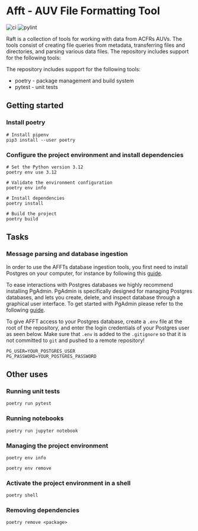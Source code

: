 # Afft - AUV File Formatting Tool

![ci](https://github.com/markvilar/raft/actions/workflows/ci.yml/badge.svg)
![pylint](https://github.com/markvilar/raft/actions/workflows/pylint.yml/badge.svg)

Raft is a collection of tools for working with data from ACFRs AUVs. The
tools consist of creating file queries from metadata, transferring files and 
directories, and parsing various data files. The repository includes support 
for the following tools:

The repository includes support for the following tools:
* poetry - package management and build system
* pytest - unit tests


## Getting started

### Install poetry

```shell
# Install pipenv
pip3 install --user poetry
```

### Configure the project environment and install dependencies

```shell
# Set the Python version 3.12
poetry env use 3.12

# Validate the environment configuration
poetry env info
```

```shell
# Install dependencies
poetry install

# Build the project
poetry build
```

## Tasks

### Message parsing and database ingestion

In order to use the AFFTs database ingestion tools, you first need to install
Postgres on your computer, for instance by following this [guide](https://www.devart.com/dbforge/postgresql/how-to-install-postgresql-on-linux/). 

To ease interactions with Postgres databases we highly recommend installing PgAdmin. PgAdmin is specifically designed for managing Postgres databases, and lets you create, delete, and inspect database through a graphical user interface. To get started with PgAdmin please refer to the following [guide](https://www.pgadmin.org/docs/pgadmin4/8.11/getting_started.html#).

To give AFFT access to your Postgres database, create a `.env` file at the root of the repository, and enter the login credentials of your Postgres user as seen below. Make sure that `.env` is added to the `.gitignore` so that it is not committed to `git` and pushed to a remote repository!

```text
PG_USER=YOUR_POSTGRES_USER
PG_PASSWORD=YOUR_POSTGRES_PASSWORD
```


## Other uses

### Running unit tests

```shell
poetry run pytest
```

### Running notebooks

```shell
poetry run jupyter notebook
```

### Managing the project environment

```shell
poetry env info
```

```shell
poetry env remove
```

### Activate the project environment in a shell

```shell
poetry shell
```

### Removing dependencies

```shell
poetry remove <package>
```
